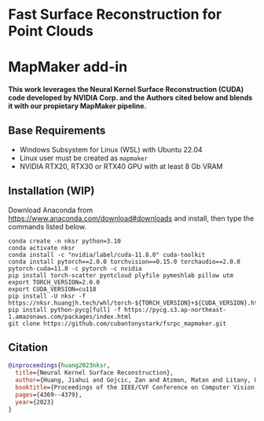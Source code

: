 # Fast Surface Reconstruction for Point Clouds 
# MapMaker add-in

#### This work leverages the Neural Kernel Surface Reconstruction (CUDA) code developed by NVIDIA Corp. and the Authors cited below and blends it with our propietary MapMaker pipeline.

## Base Requirements

- Windows Subsystem for Linux (WSL) with Ubuntu 22.04<br>
- Linux user must be created as ```mapmaker```
- NVIDIA RTX20, RTX30 or RTX40 GPU with at least 8 Gb VRAM</ul>

## Installation (WIP)

Download Anaconda from https://www.anaconda.com/download#downloads and install, then type the commands listed below.

```shell
conda create -n nksr python=3.10
conda activate nksr
conda install -c "nvidia/label/cuda-11.8.0" cuda-toolkit
conda install pytorch==2.0.0 torchvision==0.15.0 torchaudio==2.0.0 pytorch-cuda=11.8 -c pytorch -c nvidia
pip install torch-scatter pyntcloud plyfile pymeshlab pillow utm
export TORCH_VERSION=2.0.0
export CUDA_VERSION=cu118
pip install -U nksr -f https://nksr.huangjh.tech/whl/torch-${TORCH_VERSION}+${CUDA_VERSION}.html
pip install python-pycg[full] -f https://pycg.s3.ap-northeast-1.amazonaws.com/packages/index.html
git clone https://github.com/cubantonystark/fsrpc_mapmaker.git
```

## Citation

```bibtex
@inproceedings{huang2023nksr,
  title={Neural Kernel Surface Reconstruction},
  author={Huang, Jiahui and Gojcic, Zan and Atzmon, Matan and Litany, Or and Fidler, Sanja and Williams, Francis},
  booktitle={Proceedings of the IEEE/CVF Conference on Computer Vision and Pattern Recognition},
  pages={4369--4379},
  year={2023}
}
```
